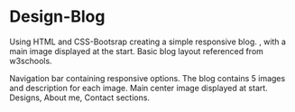 # Design-Blog
Using HTML and CSS-Bootsrap creating a simple responsive blog. , with a main image displayed at the start. Basic blog layout referenced from w3schools.

Navigation bar containing responsive options.
The blog contains 5 images and description for each image.
Main center image displayed at start.
Designs, About me, Contact sections.


